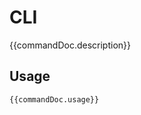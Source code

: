 # CLI

<script setup lang="ts">
import {data as docs} from "./cli.data.js";
const commandDoc = docs.index;
</script>

{{commandDoc.description}}

## Usage
```shell-vue
{{commandDoc.usage}}
```
<div v-html="commandDoc.options"></div>
